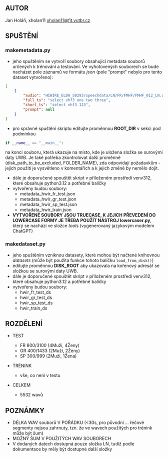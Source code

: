 ## AUTOR

Jan Holáň, xholan11
xholan11@fit.vutbr.cz

## SPUŠTĚNÍ

### makemetadata.py

-   jeho spuštěním se vytvoří soubory obsahující metadata souborů určených k trénování a testování. Ve vyhotovených souborech se bude nacházet pole záznamů ve formátu _json_ (pole "prompt" nebylo pro tento dataset vytvořeno):

```json
[
	{
        "audio": "HIWIRE_ELDA_S0293/speechdata/LN/FR/FMHF/FMHF_012_LN.wav",
        "full_ts": "select vhf3 one two three",
        "short_ts": "select vhf3 123",
        "prompt": null
    }
]
```

-   pro správné spuštění skriptu editujte proměnnou **ROOT_DIR** v sekci pod podmínkou

```python
if __name__ == "__main__":
```

na konci souboru, která ukazuje na místo, kde je uložena složka se surovými daty UWB. Je také potřeba zkontrolovat další proměnné (disk_path_to_be_excluded, FOLDER_NAME), zda odpovídají požadavkům - jejich použití je vysvětleno v komentářích a k jejich změně by nemělo dojít.

-   dále je doporučené spouštět skript v přiloženém prostředí venv312, které obsahuje python3.12 a potřebné balíčky
-   vytvořeny budou soubory:
    -   metadata_hwir_fr_test.json
    -   metadata_hwir_gr_test.json
    -   metadata_hwir_sp_test.json
    -   metadata_hwir_train.json
- **VYTVOŘENÉ SOUBORY JSOU TRUECASE, K JEJICH PŘEVEDENÍ DO LOWERCASE FORMY JE TŘEBA POUŽÍT NÁSTROJ lowercaser.py**, který se nachází ve složce *tools* (vygenerovaný jazykovým modelem ChatGPT)
### makedataset.py

-   jeho spuštěním vzniknou datasety, které mohou být načtené knihovnou _datasets_ (může být použita funkce tohoto balíčku `load_from_disk()`)
-   editujte proměnnou **DISK_ROOT** aby ukazovala na kořenový adresář se složkou se surovými daty UWB.
-   dále je doporučené spouštět skript v přiloženém prostředí venv312, které obsahuje python3.12 a potřebné balíčky
-   vytvořeny budou soubory:
    -   hwir_fr_test_ds
    -   hwir_gr_test_ds
    -   hwir_sp_test_ds
    -   hwir_train_ds

## ROZDĚLENÍ

-   TEST
    -   FR 800/3100 (4Muži, 4Ženy)
    -   GR 400/1433 (2Muži, 2Ženy)
    -   SP 300/999 (2Muži, 1Žena)
-   TRÉNINK

    -   vše, co není v testu

-   CELKEM
    -   5532 wavů

## POZNÁMKY

-   DÉLKA WAV souborů V POŘÁDKU (<30s, pro původní ... řečové segmenty nejsou zahrnuty, tzn. že ve wavech použitých pro trénink může být šum)
-   MOŽNÝ ŠUM V POUŽITÝCH WAV SOUBORECH
-   V dodaných datech dostupná pouze složka LN, tudíž podle dokumentace by měly být dostupné další složky
